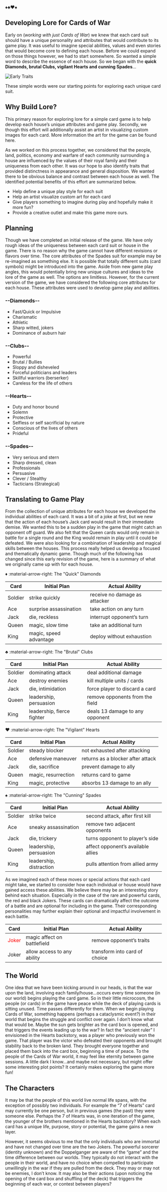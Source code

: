 :diamonds::clubs::hearts::spades:  

## Developing Lore for Cards of War
Early on (*working with just Cards of War*) we knew that each card suit should have a unique personality and attributes that would contribute to its game play. It was useful to imagine special abilities, values and even stories that would become core to defining each house. Before we could expand on those things however, we had to start somewhere. So wanted a simple word to describe the essence of each house. So we began with the **quick Diamonds, brutal Clubs, vigilant Hearts and cunning Spades**…

![Early Traits](assets/trait-concepts.png "Early Traits")

These simple words were our starting points for exploring each unique card suit.

## Why Build Lore?
This primary reason for exploring lore for a simple card game is to help develop each house’s unique attributes and game play. Secondly, we though this effort will additionally assist an artist in visualizing custom images for each card. More information the art for the game can be found here.

As we worked on this process together, we considered that the people, land, politics, economy and warfare of each community surrounding a house are influenced by the values of their royal family and their uniqueness from each other. It was our hope to also identify traits that provided distinctness in appearance and general disposition. We wanted there to be obvious balance and contrast between each house as well. The identified potential benefits of this effort are summarized below.

- Help define a unique play style for each suit
- Help an artist visualize custom art for each card
- Give players something to imagine during play and hopefully make it more fun?
- Provide a creative outlet and make this game more ours.

## Planning
Though we have completed an initial release of the game. We have only rough ideas of the uniqueness between each card suit or house in the game. There is no reason why the game cannot have different revisions or flavors over time. The core attributes of the Spades suit for example may be re-imagined as something else. It is possible that totally different suits (card symbols) might be introduced into the game. Aside from new game play angles, this would potentially bring new unique cultures and ideas to the lore of the game as well. The options are limitless. However, for the current version of the game, we have considered the following core attributes for each house. These attributes were used to develop game play and abilities.

### --Diamonds--
- Fast/Quick or Impulsive
- Charismatic
- Athletic
- Sharp witted, jokers
- Dominance of auburn hair

### --Clubs--
- Powerful
- Brutal / Bullies
- Sloppy and disheveled
- Forceful politicians and leaders
- Skillful warriors (berserker)
- Careless for the life of others

### --Hearts--
- Duty and honor bound
- Solemn
- Protective
- Selfless or self sacrificial by nature
- Conscious of the lives of others
- Prideful
### --Spades--
- Very serious and stern
- Sharp dressed, clean
- Professionals
- Persuasive
- Clever / Stealthy
- Tacticians (Strategical)

## Translating to Game Play
From the collection of unique attributes for each house we developed the individual abilities of each card. It was a bit of a joke at first, but we new that the action of each house’s Jack card would result in their immediate demise. We wanted this to be a sudden play in the game that might catch an opponent off guard. We also felt that the Queen cards would only remain in battle for a single round and the King would remain in play until it could be defeated. We were also looking for a combination of leadership and magical skills between the houses. This process really helped us develop a focused and thematically dynamic game. Though much of the following has changed since this early revision of the game, here is a summary of what we originally came up with for each house.

:diamonds: :material-arrow-right: The "Quick" Diamonds

| Card | Initial Plan | Actual Ability|
| ----------- | ----------- | ----------- |
| Soldier | strike quickly | receive no damage as attacker |
| Ace | surprise assassination | take action on any turn | 
| Jack | die, reckless | interrupt opponent’s turn |
| Queen | magic, slow time | take an additional turn |
| King | magic, speed advantage  | deploy without exhaustion |

:clubs: :material-arrow-right: The "Brutal" Clubs

| Card | Initial Plan | Actual Ability|
| ----------- | ----------- | ----------- |
| Soldier | dominating attack | deal additional damage |
| Ace | destroy enemies | kill multiple units / cards | 
| Jack | die, intimidation | force player to discard a card |
| Queen | leadership, persuasion | remove opponents from the field |
| King | leadership, fierce fighter | deals 13 damage to any opponent |

:hearts: :material-arrow-right: The "Vigilant" Hearts

| Card | Initial Plan | Actual Ability|
| ----------- | ----------- | ----------- |
| Soldier | steady blocker | not exhausted after attacking |
| Ace | defensive maneuver | returns as a blocker after attack | 
| Jack | die, sacrifice | prevent damage to ally |
| Queen | magic, resurrection | returns card to game |
| King | magic, protective | absorbs 13 damage to an ally |

:spades: :material-arrow-right: The "Cunning" Spades

| Card | Initial Plan | Actual Ability|
| ----------- | ----------- | ----------- |
| Soldier | strike twice | second attack, after first kill |
| Ace | sneaky assassination | remove two adjacent opponents | 
| Jack | die, trickery | turns opponent to player’s side |
| Queen | leadership, persuasion | affect opponent’s available allies |
| King | leadership, distraction | pulls attention from allied army |

As we imagined each of these moves or special actions that each card might take, we started to consider how each individual or house would have gained access these abilities. We believe there may be an interesting story behind each situation. Especially in the case of the rare and powerful cards, the red and black Jokers. These cards can dramatically affect the outcome of a battle and are optional for including in the game. Their corresponding personalities may further explain their optional and impactful involvement in each battle. 

| Card | Initial Plan | Actual Ability|
| ----------- | ----------- | ----------- |
| <span style="color:red">Joker</span> | magic affect on battlefield | remove opponent’s traits |
| Joker | allow access to any ability | transform into card of choice | 

## The World
One idea that we have been kicking around in our heads, is that the war upon the land, involving each family/house…occurs every time someone (in our world) begins playing the card game. So in their little microcosm, the people (or cards) in the game have peace while the deck of playing cards is sitting unused. Time passes differently for them. When we begin playing Cards of War, something happens (perhaps a cataclysmic event?) in their world that begins the struggle and conflict over again. I don’t know what that would be. Maybe the sun gets brighter as the card box is opened, and that triggers the events leading up to the war? In fact the “ancient ruler” I envisioned in the Hearts backstory, was a player who previously won the game. That player was the victor who defeated their opponents and brought stability back to the broken land. They brought everyone together and placed them back into the card box, beginning a time of peace. To the people of the Cards of War world, it may feel like eternity between game sessions. A little dark I know…and maybe not necessary, but might offer some interesting plot points? It certainly makes exploring the game more fun!

## The Characters
It may be that the people of this world live normal life spans, with the exception of possibly two individuals. For example the “7 of Hearts” card may currently be one person, but in previous games (the past) they were someone else. Perhaps the 7 of Hearts was, in one iteration of the game, the younger of the brothers mentioned in the Hearts backstory? When each card has a unique life, purpose, story or potential, the game gains a new layer.

However, it seems obvious to me that the only individuals who are immortal and have not changed over time are the two Jokers. The powerful sorcerer (identity unknown) and the Doppelganger are aware of the “game” and the time difference between our worlds. They typically do not interact with the people in their world, and have no choice when compelled to participate unwillingly in the war if they are pulled from the deck. They may or may not be enemies, I don’t know. It may also be their actions (upon noticing the opening of the card box and shuffling of the deck) that triggers the beginning of each war, or contest between players?

